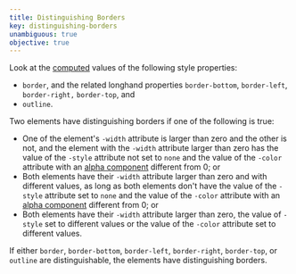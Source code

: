 ```yaml
---
title: Distinguishing Borders
key: distinguishing-borders
unambiguous: true
objective: true
---
```


Look at the [computed](https://drafts.csswg.org/css-cascade/#computed-value) values of the following style properties:

- `border`, and the related longhand properties `border-bottom`, `border-left`, `border-right,` `border-top`, and
- `outline`.

Two elements have distinguishing borders if one of the following is true:

- One of the element's `-width` attribute is larger than zero and the other is not, and the element with the `-width` attribute larger than zero has the value of the `-style` attribute not set to `none` and the value of the `-color` attribute with an [alpha component](https://drafts.csswg.org/css-color/#alpha-channel) different from 0; or
- Both elements have their `-width` attribute larger than zero and with different values, as long as both elements don't have the value of the `-style` attribute set to `none` and the value of the `-color` attribute with an [alpha component](https://drafts.csswg.org/css-color/#alpha-channel) different from 0; or
- Both elements have their `-width` attribute larger than zero, the value of `-style` set to different values or the value of the `-color` attribute set to different values.

If either `border`, `border-bottom`, `border-left`, `border-right`, `border-top`, or `outline` are distinguishable, the elements have distinguishing borders.

